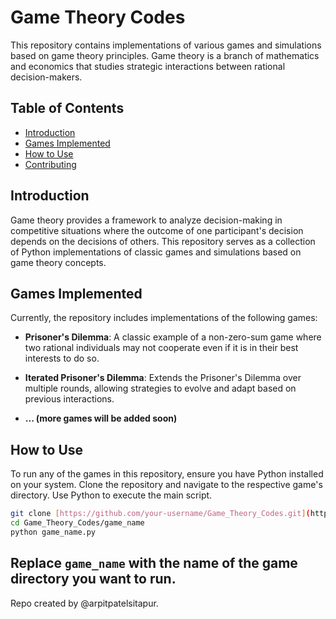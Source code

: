 # Game Theory Codes

This repository contains implementations of various games and simulations based on game theory principles. Game theory is a branch of mathematics and economics that studies strategic interactions between rational decision-makers.

## Table of Contents

- [Introduction](#introduction)
- [Games Implemented](#games-implemented)
- [How to Use](#how-to-use)
- [Contributing](#contributing)

## Introduction

Game theory provides a framework to analyze decision-making in competitive situations where the outcome of one participant's decision depends on the decisions of others. This repository serves as a collection of Python implementations of classic games and simulations based on game theory concepts.

## Games Implemented

Currently, the repository includes implementations of the following games:

- **Prisoner's Dilemma**: A classic example of a non-zero-sum game where two rational individuals may not cooperate even if it is in their best interests to do so.

- **Iterated Prisoner's Dilemma**: Extends the Prisoner's Dilemma over multiple rounds, allowing strategies to evolve and adapt based on previous interactions.

- **... (more games will be added soon)**

## How to Use

To run any of the games in this repository, ensure you have Python installed on your system. Clone the repository and navigate to the respective game's directory. Use Python to execute the main script.

```bash
git clone [https://github.com/your-username/Game_Theory_Codes.git](https://github.com/arpitpatelsitapur/Game_Theory_Codes.git)
cd Game_Theory_Codes/game_name
python game_name.py
```

Replace `game_name` with the name of the game directory you want to run.
---
Repo created by @arpitpatelsitapur.
